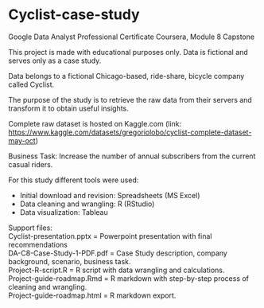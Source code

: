 # Cyclist-case-study  
Google Data Analyst Professional Certificate Coursera, Module 8 Capstone  

This project is made with educational purposes only. Data is fictional and serves only as a case study.  

Data belongs to a fictional Chicago-based, ride-share, bicycle company called Cyclist.  

The purpose of the study is to retrieve the raw data from their servers and transform it to obtain useful insights.  

Complete raw dataset is hosted on Kaggle.com (link: https://www.kaggle.com/datasets/gregoriolobo/cyclist-complete-dataset-may-oct)  

Business Task: Increase the number of annual subscribers from the current casual riders.  

For this study different tools were used:  
-  Initial download and revision: Spreadsheets (MS Excel)  
-  Data cleaning and wrangling: R (RStudio)  
-  Data visualization: Tableau  

Support files:  
Cyclist-presentation.pptx = Powerpoint presentation with final recommendations  
DA-C8-Case-Study-1-PDF.pdf = Case Study description, company background, scenario, business task.  
Project-R-script.R = R script with data wrangling and calculations.  
Project-guide-roadmap.Rmd = R markdown with step-by-step process of cleaning and wrangling.  
Project-guide-roadmap.html = R markdown export.
